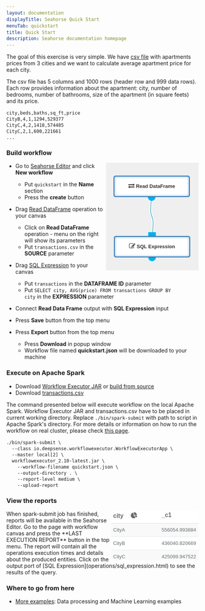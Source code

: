 ```yaml
---
layout: documentation
displayTitle: Seahorse Quick Start
menuTab: quickstart
title: Quick Start
description: Seahorse documentation homepage
---
```


The goal of this exercise is very simple.
We have [csv file](/_static/transactions.csv) with apartments prices from 3
cities and we want to calculate average apartment price for each city.

The csv file has 5 columns and 1000 rows (header row and 999 data rows).
Each row provides information about the apartment:
city, number of bedrooms, number of bathrooms, size of the apartment (in square feets) and its price.

    city,beds,baths,sq_ft,price
    CityB,4,1,1294,529377
    CityC,4,2,1418,574485
    CityC,2,1,600,221661
    ...

### Build workflow

<img class="img-responsive" style="float:right" src="./img/quickstart_workflow.png" />

* Go to <a target="_blank" href="{{ site.SEAHORSE_EDITOR_ADDRESS }}">Seahorse Editor</a>
and click **New workflow**
  * Put <code>quickstart</code> in the **Name** section
  * Press the **create** button
* Drag [Read DataFrame](operations/read_dataframe.html) operation
  to your canvas
  * Click on **Read DataFrame** operation - menu on the right will show its parameters
  * Put <code>transactions.csv</code> in the **SOURCE** parameter
* Drag [SQL Expression](operations/sql_expression.html)
   to your canvas
  * Put <code>transactions</code> in the **DATAFRAME ID** parameter
  * Put <code>SELECT city, AVG(price) FROM transactions GROUP BY city</code> in the **EXPRESSION** parameter
* Connect **Read Data Frame** output with **SQL Expression** input

* Press **Save** button from the top menu
* Press **Export** button from the top menu
  * Press **Download** in popup window
  * Workflow file named **quickstart.json** will be downloaded to your machine

### Execute on Apache Spark

* Download [Workflow Executor JAR](/downloads.html)
or [build from source](workflowexecutor.html#building-workflow-executor}})
* Download [transactions.csv](/_static/transactions.csv)

The command presented below will execute workflow on the local Apache Spark.
Workflow Executor JAR and transactions.csv have to be placed in current working directory.
Replace `./bin/spark-submit` with path to script in Apache Spark's directory.
For more details or information on how to run the workflow on real cluster, please check
[this page](workflowexecutor.html#how-to-run-workflow-executor).

    ./bin/spark-submit \
      --class io.deepsense.workflowexecutor.WorkflowExecutorApp \
      --master local[2] \
      workflowexecutor_2.10-latest.jar \
        --workflow-filename quickstart.json \
        --output-directory . \
        --report-level medium \
        --upload-report

### View the reports

<img style="float:right" src="./img/quickstart_report.png" />
When spark-submit job has finished, reports will be available in the Seahorse Editor.
Go to the page with workflow canvas and press the **LAST EXECUTION REPORT** button in the top menu.
The report will contain all the operations execution times and details about the
produced entities.
Click on the output port of
[SQL Expression](operations/sql_expression.html)
to see the results of the query.

### Where to go from here

* [More examples](examples.html): Data processing and Machine Learning examples
